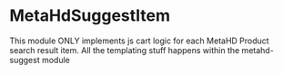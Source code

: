 # MetaHdSuggestItem

This module ONLY implements js cart logic for each MetaHD Product search result item. All the templating stuff happens within the metahd-suggest module